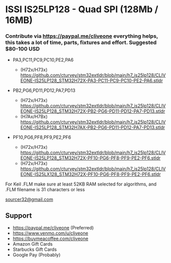 # ISSI IS25LP128 - Quad SPI (128Mb / 16MB)
### Contribute via   https://paypal.me/cliveone  everything helps, this takes a lot of time, parts, fixtures and effort. Suggested $80-100 USD

  *  PA3,PC11,PC9,PC10,PE2,PA6
     *  (H72x/H73x) https://github.com/cturvey/stm32extldr/blob/main/h7_is25lp128/CLIVEONE-IS25LP128_STM32H72X-PA3-PC11-PC9-PC10-PE2-PA6.stldr
    
  *  PB2,PG6,PD11,PD12,PA7,PD13
     *  (H72x/H73x) https://github.com/cturvey/stm32extldr/blob/main/h7_is25lp128/CLIVEONE-IS25LP128_STM32H72X-PB2-PG6-PD11-PD12-PA7-PD13.stldr
     *  (H7Ax/H7Bx) https://github.com/cturvey/stm32extldr/blob/main/h7_is25lp128/CLIVEONE-IS25LP128_STM32H7AX-PB2-PG6-PD11-PD12-PA7-PD13.stldr

  * PF10,PG6,PF8,PF9,PE2,PF6
     *  (H72x/H73x) https://github.com/cturvey/stm32extldr/blob/main/h7_is25lp128/CLIVEONE-IS25LP128_STM32H72X-PF10-PG6-PF8-PF9-PE2-PF6.stldr
     *  (H72x/H73x) https://github.com/cturvey/stm32extldr/blob/main/h7_is25lp128/CLIVEONE-IS25LX128_STM32H72X-PF10-PG6-PF8-PF9-PE2-PF6.stldr

For Keil .FLM make sure at least 52KB RAM selected for algorithms, and .FLM filename is 31 characters or less

 sourcer32@gmail.com
 
##  Support
 
  *  https://paypal.me/cliveone (Preferred)
  *  https://www.venmo.com/u/cliveone
  *  https://buymeacoffee.com/cliveone
  *  Amazon Gift Cards
  *  Starbucks Gift Cards
  *  Google Pay (Probably) 
